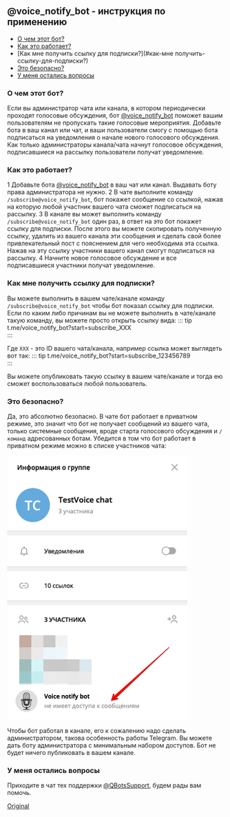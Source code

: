 ## @voice_notify_bot - инструкция по применению
* [О чем этот бот?](#о-чем-этот-бот?)
* [Как это работает?](#как-это-работает?)
* [Как мне получить ссылку для подписки?](#как-мне получить-ссылку-для-подписки?)
* [Это безопасно?](#это-безопасно?)
* [У меня остались вопросы](#у-меня-остались-вопросы)


### О чем этот бот?

Если вы администратор чата или канала, в котором периодически проходят голосовые обсуждения, бот [@voice_notify_bot](http://t.me/voice_notify_bot) поможет вашим пользователям не пропускать такие голосовые мероприятия. Добавьте бота в ваш канал или чат, и ваши пользователи смогу с помощью бота подписаться на уведомления о начале нового голосового обсуждения. Как только администраторы канала/чата начнут голосовое обсуждения, подписавшиеся на рассылку пользователи получат уведомление.
### Как это работает?
1 Добавьте бота [@voice_notify_bot](http://t.me/voice_notify_bot) в ваш чат или канал. Выдавать боту права администратора не нужно.
2 В чате выполните команду `/subscribe@voice_notify_bot`, бот покажет сообщение со ссылкой, нажав на которую любой участник вашего чата сможет подписаться на рассылку.
3 В канале вы может выполнить команду `/subscribe@voice_notify_bot` один раз, в ответ на это бот покажет ссылку для подписки. После этого вы можете скопировать полученную ссылку, удалить из вашего канала эти сообщения и сделать свой более привлекательный пост с пояснением для чего необходима эта ссылка. Нажав на эту ссылку участники вашего канал смогут подписаться на рассылку.
4 Начните новое голосовое обсуждение и все подписавшиеся участники получат уведомление.
### Как мне получить ссылку для подписки?

Вы можете выполнить в вашем чате/канале команду `/subscribe@voice_notify_bot` чтобы бот показал ссылку для подписки. Если по каким либо причинам вы не можете выполнить в чате/канале такую команду, вы можете просто открыть ссылку вида:
::: tip
t.me/voice_notify_bot?start=subscribe_XXX<br>
:::

Где `XXX` - это ID вашего чата/канала, например ссылка может выглядеть вот так:
::: tip
t.me/voice_notify_bot?start=subscribe_123456789<br>
:::

Вы можете опубликовать такую ссылку в вашем чате/канале и тогда ею сможет воспользоваться любой пользователь.


### Это безопасно?

Да, это абсолютно безопасно. В чате бот работает в приватном режиме, это значит что бот не получает сообщений из вашего чата, только системные сообщения, вроде старта голосового обсуждения и `/команд` адресованных ботам. Убедится в том что бот работает в приватном режиме можно в списке участников чата:

![](./1.png)

Чтобы бот работал в канале, его к сожалению надо сделать администратором, такова особенность работы Telegram. Вы можете дать боту администратора с минимальным набором доступов. Бот не будет ничего публиковать в вашем канале.
### У меня остались вопросы

Приходите в чат тех поддержки [@QBotsSupport](https://t.me/QBotsSupport), будем рады вам помочь.
  
[Original](https://telegra.ph/voice-notify-bot-03-22)